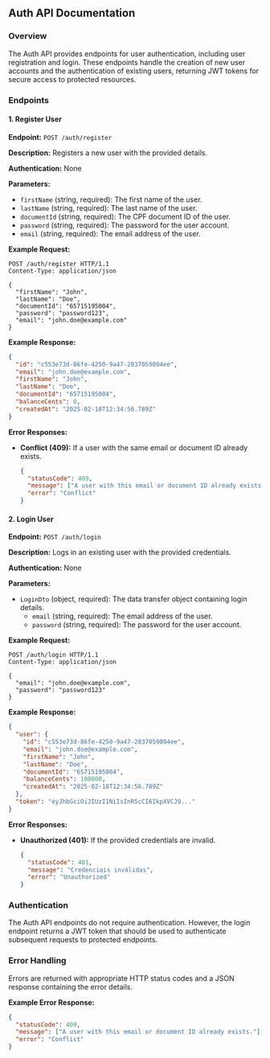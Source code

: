 ## Auth API Documentation

### Overview
The Auth API provides endpoints for user authentication, including user registration and login. These endpoints handle the creation of new user accounts and the authentication of existing users, returning JWT tokens for secure access to protected resources.

### Endpoints

#### 1. Register User
**Endpoint:** `POST /auth/register`

**Description:** Registers a new user with the provided details.

**Authentication:** None

**Parameters:**
  - `firstName` (string, required): The first name of the user.
  - `lastName` (string, required): The last name of the user.
  - `documentId` (string, required): The CPF document ID of the user.
  - `password` (string, required): The password for the user account.
  - `email` (string, required): The email address of the user.

**Example Request:**
```http
POST /auth/register HTTP/1.1
Content-Type: application/json

{
  "firstName": "John",
  "lastName": "Doe",
  "documentId": "65715195004",
  "password": "password123",
  "email": "john.doe@example.com"
}
```

**Example Response:**
```json
{
  "id": "c553e73d-86fe-4250-9a47-2837059094ee",
  "email": "john.doe@example.com",
  "firstName": "John",
  "lastName": "Doe",
  "documentId": "65715195004",
  "balanceCents": 0,
  "createdAt": "2025-02-18T12:34:56.789Z"
}
```

**Error Responses:**
- **Conflict (409):** If a user with the same email or document ID already exists.
  ```json
  {
    "statusCode": 409,
    "message": ["A user with this email or document ID already exists."],
    "error": "Conflict"
  }
  ```

#### 2. Login User
**Endpoint:** `POST /auth/login`

**Description:** Logs in an existing user with the provided credentials.

**Authentication:** None

**Parameters:**
- `LoginDto` (object, required): The data transfer object containing login details.
  - `email` (string, required): The email address of the user.
  - `password` (string, required): The password for the user account.

**Example Request:**
```http
POST /auth/login HTTP/1.1
Content-Type: application/json

{
  "email": "john.doe@example.com",
  "password": "password123"
}
```

**Example Response:**
```json
{
  "user": {
    "id": "c553e73d-86fe-4250-9a47-2837059094ee",
    "email": "john.doe@example.com",
    "firstName": "John",
    "lastName": "Doe",
    "documentId": "65715195004",
    "balanceCents": 100000,
    "createdAt": "2025-02-18T12:34:56.789Z"
  },
  "token": "eyJhbGciOiJIUzI1NiIsInR5cCI6IkpXVCJ9..."
}
```

**Error Responses:**
- **Unauthorized (401):** If the provided credentials are invalid.
  ```json
  {
    "statusCode": 401,
    "message": "Credenciais inválidas",
    "error": "Unauthorized"
  }
  ```

### Authentication
The Auth API endpoints do not require authentication. However, the login endpoint returns a JWT token that should be used to authenticate subsequent requests to protected endpoints.

### Error Handling
Errors are returned with appropriate HTTP status codes and a JSON response containing the error details.

**Example Error Response:**
```json
{
  "statusCode": 409,
  "message": ["A user with this email or document ID already exists."],
  "error": "Conflict"
}
```

